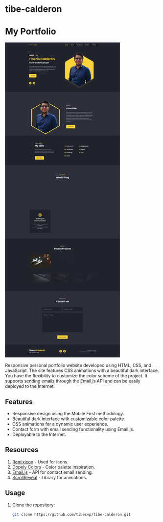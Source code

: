 # tibe-calderon

# My Portfolio

![Portfolio Screenshot](./preview-mockup.png)

Responsive personal portfolio website developed using HTML, CSS, and JavaScript. The site features CSS animations with a beautiful dark interface. You have the flexibility to customize the color scheme of the project. It supports sending emails through the [Email.js](https://www.emailjs.com/) API and can be easily deployed to the Internet.

## Features

- Responsive design using the Mobile First methodology.
- Beautiful dark interface with customizable color palette.
- CSS animations for a dynamic user experience.
- Contact form with email sending functionality using Email.js.
- Deployable to the Internet.

## Resources

1. [Remixicon](https://remixicon.com/) - Used for icons.
2. [Dopely Colors](https://colors.dopely.top/) - Color palette inspiration.
3. [Email.js](https://www.emailjs.com/) - API for contact email sending.
4. [ScrollReveal](https://scrollrevealjs.org/) - Library for animations.

## Usage

1. Clone the repository:

   ```bash
   git clone https://github.com/tibecvp/tibe-calderon.git
